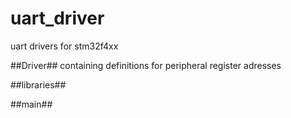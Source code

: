 # uart_driver
uart drivers for stm32f4xx

##Driver## containing definitions for peripheral register adresses

##libraries##

##main##
